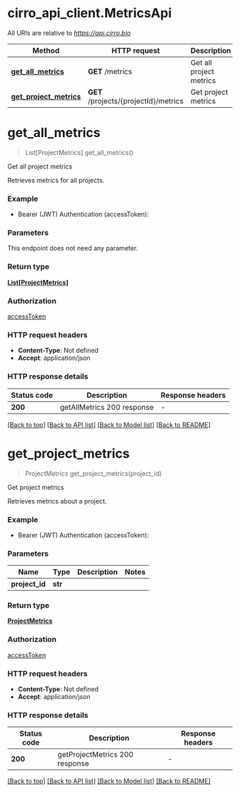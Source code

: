 # cirro_api_client.MetricsApi

All URIs are relative to *https://api.cirro.bio*

Method | HTTP request | Description
------------- | ------------- | -------------
[**get_all_metrics**](MetricsApi.md#get_all_metrics) | **GET** /metrics | Get all project metrics
[**get_project_metrics**](MetricsApi.md#get_project_metrics) | **GET** /projects/{projectId}/metrics | Get project metrics


# **get_all_metrics**
> List[ProjectMetrics] get_all_metrics()

Get all project metrics

Retrieves metrics for all projects.

### Example

* Bearer (JWT) Authentication (accessToken):

### Parameters

This endpoint does not need any parameter.

### Return type

[**List[ProjectMetrics]**](ProjectMetrics.md)

### Authorization

[accessToken](../README.md#accessToken)

### HTTP request headers

 - **Content-Type**: Not defined
 - **Accept**: application/json

### HTTP response details

| Status code | Description | Response headers |
|-------------|-------------|------------------|
**200** | getAllMetrics 200 response |  -  |

[[Back to top]](#) [[Back to API list]](../README.md#documentation-for-api-endpoints) [[Back to Model list]](../README.md#documentation-for-models) [[Back to README]](../README.md)

# **get_project_metrics**
> ProjectMetrics get_project_metrics(project_id)

Get project metrics

Retrieves metrics about a project.

### Example

* Bearer (JWT) Authentication (accessToken):

### Parameters


Name | Type | Description  | Notes
------------- | ------------- | ------------- | -------------
 **project_id** | **str**|  | 

### Return type

[**ProjectMetrics**](ProjectMetrics.md)

### Authorization

[accessToken](../README.md#accessToken)

### HTTP request headers

 - **Content-Type**: Not defined
 - **Accept**: application/json

### HTTP response details

| Status code | Description | Response headers |
|-------------|-------------|------------------|
**200** | getProjectMetrics 200 response |  -  |

[[Back to top]](#) [[Back to API list]](../README.md#documentation-for-api-endpoints) [[Back to Model list]](../README.md#documentation-for-models) [[Back to README]](../README.md)

